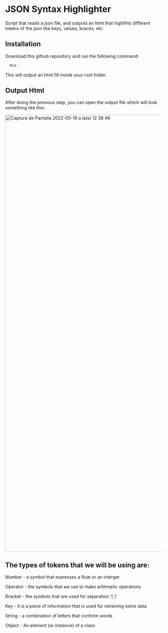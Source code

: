 
# JSON Syntax Highlighter

Script that reads a json file, and outputs an html that highlihts different tokens of the json 
like keys, values, braces, etc.

## Installation

Download this github repository and run the
following command:

```bash
  mix
```

This will output an html fill inside your root folder.


    
## Output Html

After doing the previous step, you can open the output file
which will look something like this:

<img width="1400" alt="Captura de Pantalla 2022-05-19 a la(s) 12 38 46" src="https://user-images.githubusercontent.com/57450093/169363163-edac3b4b-ad44-4bed-bcc7-864aef15a589.png">


## The types of tokens that we will be using are:

Number - a symbol that expresses a float or an interger

Operator - the symbols that we use to make arithmetic operations

Bracket - the symbols that are used for separation '[ ]'

Key - it is a piece of information that is used for retrieving some data

String - a combination of letters that conform words

Object -  An element (or instance) of a class